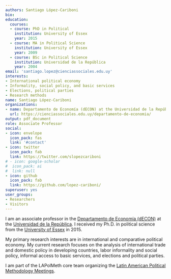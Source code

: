 ```yaml
---
authors: Santiago López-Cariboni
bio: 
education:
  courses:
  - course: PhD in Political
    institution: University of Essex
    year: 2015
  - course: MA in Political Science
    institution: University of Essex
    year: 2009
  - course: BSc in Political Science
    institution: Universidad de la República
    year: 2004
email: 'santiago.lopez@cienciassociales.edu.uy'
interests:
- International political economy
- Informality, social policy, and basic services
- Elections, political parties
- Research methods
name: Santiago López-Cariboni
organizations:
- name: Departamento de Economía (dECON) at the Universidad de la República (Uruguay)
  url: https://cienciassociales.edu.uy/departamento-de-economia/
output: pdf_document
role: Associate Professor
social:
- icon: envelope
  icon_pack: fas
  link: '#contact'
- icon: twitter
  icon_pack: fab
  link: https://twitter.com/slopezcariboni
# - icon: google-scholar
#  icon_pack: ai
#  link: null
- icon: github
  icon_pack: fab
  link: https://github.com/lopez-cariboni/
superuser: yes
user_groups:
- Researchers
- Visitors
---
```

I am an associate professor in the [Departamento de Economía (dECON)](https://cienciassociales.edu.uy/departamento-de-economia/) at the [Universidad de la República](http://www.universidad.edu.uy). I received my Ph.D. in political science from the [University of Essex](https://www.essex.ac.uk/departments/government) in 2015. 

My primary research interests are in international and comparative political economy. My current research focuses on the analysis of international trade and domestic policy in developing countries, labor informality and social policy, informal access to basic services, and elections and political parties. 

I am part of the LAPolMeth core team organizing the [Latin American Political Methodology Meetings](https://www.cambridge.org/core/membership/spm/conferences#LatinAmerica).
